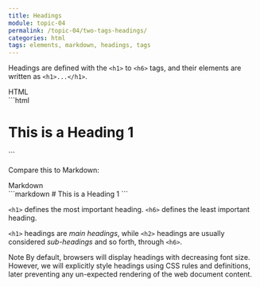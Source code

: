 ```yaml
---
title: Headings
module: topic-04
permalink: /topic-04/two-tags-headings/
categories: html
tags: elements, markdown, headings, tags
---
```


<div class="divider-heading"></div>

Headings are defined with the `<h1>` to `<h6>` tags, and their elements are written as `<h1>...</h1>`.


<div class="code-heading">
  <span class="html">HTML</span>
</div>
```html
<h1>This is a Heading 1</h1>
```


Compare this to Markdown:


<div class="code-heading">
  <span class="md">Markdown</span>
</div>
```markdown
# This is a Heading 1
```




`<h1>` defines the most important heading. `<h6>` defines the least important heading.

`<h1>` headings are _main headings_, while `<h2>` headings are usually considered _sub-headings_ and so forth, through `<h6>`.

<span class="label label-info">Note</span> By default, browsers will display headings with decreasing font size. However, we will explicitly style headings using CSS rules and definitions, later preventing any un-expected rendering of the web document content.


<div class="external-embed">
  <p data-height="400" data-theme-id="30567" data-slug-hash="ZJZEXa" data-default-tab="html,result" data-user="Media-Ed-Online" data-pen-title="HTML Headings" class="codepen"></p>
</div>
